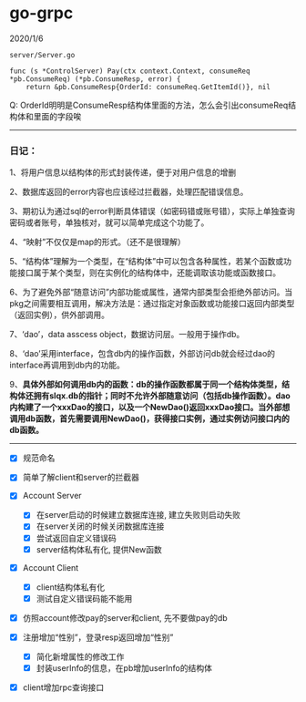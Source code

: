 # go-grpc
2020/1/6
```
server/Server.go

func (s *ControlServer) Pay(ctx context.Context, consumeReq *pb.ConsumeReq) (*pb.ConsumeResp, error) {
	return &pb.ConsumeResp{OrderId: consumeReq.GetItemId()}, nil
 ```
 Q: OrderId明明是ConsumeResp结构体里面的方法，怎么会引出consumeReq结构体和里面的字段唉
 
 ---

### 日记：

1、将用户信息以结构体的形式封装传递，便于对用户信息的增删

2、数据库返回的error内容也应该经过拦截器，处理匹配错误信息。

3、期初认为通过sql的error判断具体错误（如密码错或账号错），实际上单独查询密码或者账号，单独核对，就可以简单完成这个功能了。

4、“映射”不仅仅是map的形式。（还不是很理解）

5、“结构体”理解为一个类型，在“结构体”中可以包含各种属性，若某个函数或功能接口属于某个类型，则在实例化的结构体中，还能调取该功能或函数接口。

6、为了避免外部“随意访问”内部功能或属性，通常内部类型会拒绝外部访问。当pkg之间需要相互调用，解决方法是：通过指定对象函数或功能接口返回内部类型（返回实例），供外部调用。

7、‘dao’，data asscess object，数据访问层。一般用于操作db。

8、‘dao’采用interface，包含db内的操作函数，外部访问db就会经过dao的interface再调用到db内的功能。

9、**具体外部如何调用db内的函数：db的操作函数都属于同一个结构体类型，结构体还拥有slqx.db的指针；同时不允许外部随意访问（包括db操作函数）。dao内构建了一个xxxDao的接口，以及一个NewDao()返回xxxDao接口。当外部想调用db函数，首先需要调用NewDao()，获得接口实例，通过实例访问接口内的db函数。**

---

- [x] 规范命名
- [x] 简单了解client和server的拦截器
- [x] Account Server
  - [x] 在server启动的时候建立数据库连接, 建立失败则启动失败
  - [x] 在server关闭的时候关闭数据库连接
  - [x] 尝试返回自定义错误码
  - [x] server结构体私有化, 提供New函数
- [x] Account Client
  - [x] client结构体私有化
  - [x] 测试自定义错误码能不能用
- [x] 仿照account修改pay的server和client, 先不要做pay的db

- [x] 注册增加“性别”，登录resp返回增加“性别”
  - [x] 简化新增属性的修改工作
  - [x] 封装userInfo的信息，在pb增加userInfo的结构体

- [x] client增加rpc查询接口
